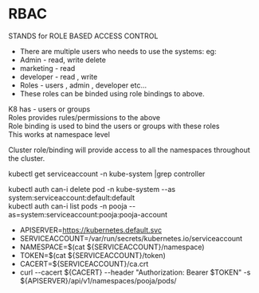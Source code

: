 # RBAC  
STANDS for ROLE BASED ACCESS CONTROL  

* There are multiple users who needs to use the systems:
eg:
* Admin - read, write delete 
* marketing - read 
* developer - read , write 
* Roles - users ,  admin , developer etc…
* These roles can be binded using role bindings to above.

K8 has - users or groups  
Roles provides rules/permissions to the above  
Role binding is used to bind the users or groups with these roles  
This works at namespace level  

Cluster role/binding will provide access to all the namespaces throughout the cluster.  

kubectl get serviceaccount -n kube-system |grep controller  

kubectl auth can-i delete pod -n kube-system --as system:serviceaccount:default:default  
kubectl auth can-i list pods -n pooja --as=system:serviceaccount:pooja:pooja-account  


* APISERVER=https://kubernetes.default.svc
* SERVICEACCOUNT=/var/run/secrets/kubernetes.io/serviceaccount
* NAMESPACE=$(cat ${SERVICEACCOUNT}/namespace)
* TOKEN=$(cat ${SERVICEACCOUNT}/token)
* CACERT=${SERVICEACCOUNT}/ca.crt
* curl --cacert ${CACERT} --header "Authorization: Bearer $TOKEN" -s ${APISERVER}/api/v1/namespaces/pooja/pods/ 

